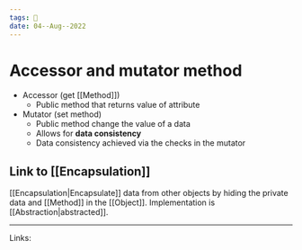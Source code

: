 ```yaml
---
tags: 🌱
date: 04--Aug--2022
---
```


# Accessor and mutator method
- Accessor (get [[Method]])
    - Public method that returns value of attribute
- Mutator (set method)
    - Public method change the value of a data
    - Allows for **data consistency**
    - Data consistency achieved via the checks in the mutator

## Link to [[Encapsulation]] 
[[Encapsulation|Encapsulate]] data from other objects by hiding the private data and [[Method]] in the [[Object]]. Implementation is [[Abstraction|abstracted]]. 

---
Links: 